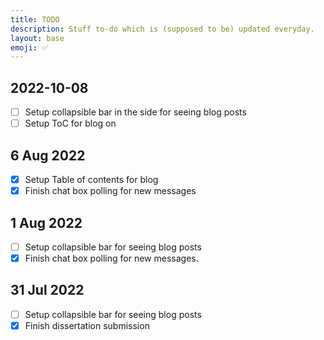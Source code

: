 ```yaml
---
title: TODO
description: Stuff to-do which is (supposed to be) updated everyday. 
layout: base
emoji: ✅
---
```


## 2022-10-08

- [ ] Setup collapsible bar in the side for seeing blog posts
- [ ]  Setup ToC for blog on

## 6 Aug 2022

- [x] Setup Table of contents for blog
- [x] Finish chat box polling for new messages

## 1 Aug 2022

- [ ] Setup collapsible bar for seeing blog posts
- [x] Finish chat box polling for new messages.

## 31 Jul 2022

- [ ] Setup collapsible bar for seeing blog posts
- [X] Finish dissertation submission